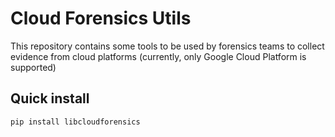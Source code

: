 # Cloud Forensics Utils

This repository contains some tools to be used by forensics teams to collect
evidence from cloud platforms (currently, only Google Cloud Platform is
supported)

## Quick install

```
pip install libcloudforensics
```